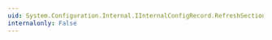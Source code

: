 ```yaml
---
uid: System.Configuration.Internal.IInternalConfigRecord.RefreshSection(System.String)
internalonly: False
---
```

